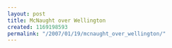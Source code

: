 ```yaml
---
layout: post
title: McNaught over Wellington
created: 1169198593
permalink: "/2007/01/19/mcnaught_over_wellington/"
---
```


